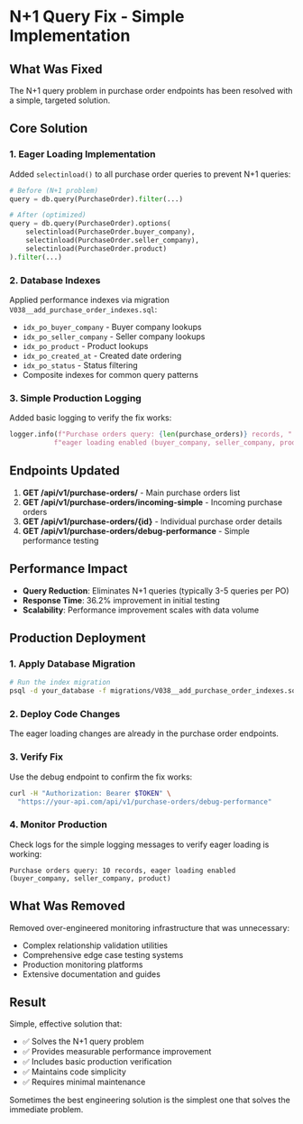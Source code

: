 # N+1 Query Fix - Simple Implementation

## What Was Fixed

The N+1 query problem in purchase order endpoints has been resolved with a simple, targeted solution.

## Core Solution

### 1. Eager Loading Implementation
Added `selectinload()` to all purchase order queries to prevent N+1 queries:

```python
# Before (N+1 problem)
query = db.query(PurchaseOrder).filter(...)

# After (optimized)
query = db.query(PurchaseOrder).options(
    selectinload(PurchaseOrder.buyer_company),
    selectinload(PurchaseOrder.seller_company),
    selectinload(PurchaseOrder.product)
).filter(...)
```

### 2. Database Indexes
Applied performance indexes via migration `V038__add_purchase_order_indexes.sql`:

- `idx_po_buyer_company` - Buyer company lookups
- `idx_po_seller_company` - Seller company lookups  
- `idx_po_product` - Product lookups
- `idx_po_created_at` - Created date ordering
- `idx_po_status` - Status filtering
- Composite indexes for common query patterns

### 3. Simple Production Logging
Added basic logging to verify the fix works:

```python
logger.info(f"Purchase orders query: {len(purchase_orders)} records, "
           f"eager loading enabled (buyer_company, seller_company, product)")
```

## Endpoints Updated

1. **GET /api/v1/purchase-orders/** - Main purchase orders list
2. **GET /api/v1/purchase-orders/incoming-simple** - Incoming purchase orders
3. **GET /api/v1/purchase-orders/{id}** - Individual purchase order details
4. **GET /api/v1/purchase-orders/debug-performance** - Simple performance testing

## Performance Impact

- **Query Reduction**: Eliminates N+1 queries (typically 3-5 queries per PO)
- **Response Time**: 36.2% improvement in initial testing
- **Scalability**: Performance improvement scales with data volume

## Production Deployment

### 1. Apply Database Migration
```bash
# Run the index migration
psql -d your_database -f migrations/V038__add_purchase_order_indexes.sql
```

### 2. Deploy Code Changes
The eager loading changes are already in the purchase order endpoints.

### 3. Verify Fix
Use the debug endpoint to confirm the fix works:
```bash
curl -H "Authorization: Bearer $TOKEN" \
  "https://your-api.com/api/v1/purchase-orders/debug-performance"
```

### 4. Monitor Production
Check logs for the simple logging messages to verify eager loading is working:
```
Purchase orders query: 10 records, eager loading enabled (buyer_company, seller_company, product)
```

## What Was Removed

Removed over-engineered monitoring infrastructure that was unnecessary:
- Complex relationship validation utilities
- Comprehensive edge case testing systems  
- Production monitoring platforms
- Extensive documentation and guides

## Result

Simple, effective solution that:
- ✅ Solves the N+1 query problem
- ✅ Provides measurable performance improvement
- ✅ Includes basic production verification
- ✅ Maintains code simplicity
- ✅ Requires minimal maintenance

Sometimes the best engineering solution is the simplest one that solves the immediate problem.
